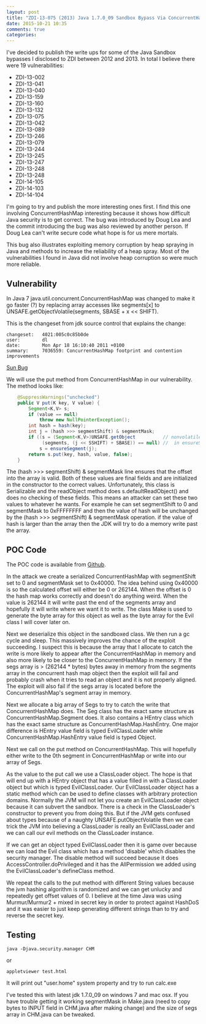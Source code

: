 ```yaml
---
layout: post
title: "ZDI-13-075 (2013) Java 1.7.0_09 Sandbox Bypass Via ConcurrentHashMap"
date: 2015-10-21 10:35
comments: true
categories: 
---
```


I've decided to publish the write ups for some of the Java Sandbox bypasses I disclosed to ZDI between 2012 and 2013. In total I believe
there were 19 vulnerabilities:

* ZDI-13-002
* ZDI-13-041
* ZDI-13-040
* ZDI-13-159
* ZDI-13-160
* ZDI-13-132
* ZDI-13-075
* ZDI-13-042
* ZDI-13-089
* ZDI-13-246
* ZDI-13-079
* ZDI-13-244
* ZDI-13-245
* ZDI-13-247
* ZDI-13-248
* ZDI-13-248
* ZDI-14-105
* ZDI-14-103
* ZDI-14-104

I'm going to try and publish the more interesting ones first. I find this one involving ConcurrentHashMap
interesting because it shows how difficult Java security is to get correct. The bug was introduced by Doug Lea and
the commit introducing the bug was also reviewed by another person. If Doug Lea can't write secure code what hope
is for us mere mortals.

This bug also illustrates exploiting memory corruption by heap spraying in Java and methods to increase the reliability 
of a heap spray. Most of the vulnerabilities I found in Java did not involve heap corruption so were much more reliable.

Vulnerability
-------------

In Java 7 java.util.concurrent.ConcurrentHashMap was changed to make it go faster (?) by replacing array accesses like segments[x] to UNSAFE.getObjectVolatile(segments, SBASE + x << SHIFT).

This is the changeset from jdk source control that explains the change:

    changeset:   4021:005c0c85b0de
    user:        dl
    date:        Mon Apr 18 16:10:40 2011 +0100
    summary:     7036559: ConcurrentHashMap footprint and contention improvements

[Sun Bug](http://bugs.sun.com/view_bug.do?bug_id=7036559)

We will use the put method from ConcurrentHashMap in our vulnerability. The method looks like:

```java
    @SuppressWarnings("unchecked")
    public V put(K key, V value) {
        Segment<K,V> s;
        if (value == null)
            throw new NullPointerException();
        int hash = hash(key);
        int j = (hash >>> segmentShift) & segmentMask;
        if ((s = (Segment<K,V>)UNSAFE.getObject          // nonvolatile; recheck
             (segments, (j << SSHIFT) + SBASE)) == null) //  in ensureSegment
            s = ensureSegment(j);
        return s.put(key, hash, value, false);
    }
```

The (hash >>> segmentShift) & segmentMask line ensures that the offset into the array is valid. Both of these values are final fields and are initialized in the constructor to the correct values. Unfortunately, this class is Serializable and the readObject method does s.defaultReadObject() and does no checking of these fields. This means an attacker can set these two values to whatever he wants. For example he can set segmentShift to 0 and segmentMask to 0xFFFFFFFF and then the value of hash will be unchanged by the (hash >>> segmentShift) & segmentMask operation. if the value of hash is larger than the array then the JDK will try to do a memory write past the array.

POC Code
--------

The POC code is available from [Github](https://github.com/benmmurphy/JavaPlayground/blob/master/ZDI-13-075/CHM.java).

In the attack we create a serialized ConcurrentHashMap with segmentShift set to 0 and segmentMask set to 0x40000. The idea behind using 0x40000 is so the calculated offset will either be 0 or 262144. When the offset is 0 the hash map works correctly and doesn't do anything weird. When the value is 262144 it will write past the end of the segments array and hopefully it will write where we want it to write. The class Make is used to generate the byte array for this object as well as the byte array for the Evil class I will cover later on.

Next we deserialize this object in the sandboxed class. We then run a gc cycle and sleep. This massively improves the chance of the exploit succeeding. I suspect this is because the array that I allocate to catch the write is more likely to appear after the ConcurrentHashMap in memory and also more likely to be closer to the ConcurrentHashMap in memory. If the segs array is > (262144 * bytes) bytes away in memory from the segments array in the concurrent hash map object then the exploit will fail and probably crash when it tries to read an object and it is not properly aligned. The exploit will also fail if the segs array is located before the ConcurrentHashMap's segment array in memory.

Next we allocate a big array of Segs to try to catch the write that ConcurrentHashMap does. The Seg class has the exact same structure as ConcurrentHashMap.Segment does. It also contains a HEntry class which has the exact same structure as ConcurrentHashMap.HashEntry. One major difference is HEntry value field is typed EvilClassLoader while ConcurrentHashMap.HashEntry value field is typed Object.

Next we call on the put method on ConcurrentHashMap. This will hopefully either write to the 0th segment in ConcurrentHashMap or write into our array of Segs.

As the value to the put call we use a ClassLoader object. The hope is that will end up with a HEntry object that has a value filled in with a ClassLoader object but which is typed EvilClassLoader. Our EvilClassLoader object has a static method which can be used to define classes with arbitrary protection domains. Normally the JVM will not let you create an EvilClassLoader object because it can subvert the sandbox. There is a check in the ClassLoader's constructor to prevent you from doing this. But if the JVM gets confused about types because of a naughty UNSAFE.putObjectVolatile then we can trick the JVM into believing a ClassLoader is really an EvilClassLoader and we can call our evil methods on the ClassLoader instance.

If we can get an object typed EvilClassLoader then it is game over because we can load the Evil class which has a method 'disable' which disables the security manager. The disable method will succeed because it does AccessController.doPrivileged and it has the AllPermission we added using the EvilClassLoader's defineClass method.

We repeat the calls to the put method with different String values because the jvm hashing algorithm is randomized and we can get unlucky and repeatedly get offset values of 0. I believe at the time Java was using Murmur/Murmur2 + mixed in secret key in order to protect against HashDoS and it was easier to just keep generating different strings than to try and reverse the secret key.


Testing
-------

    java -Djava.security.manager CHM
or

    appletviewer test.html

It will print out "user.home" system property and try to run calc.exe

I've tested this with latest jdk 1.7.0_09 on windows 7 and mac osx. If you have trouble getting it working segmentMask in Make.java (need to copy bytes to INPUT field in CHM.java after making change) and the size of segs array in CHM.java can be tweaked. 